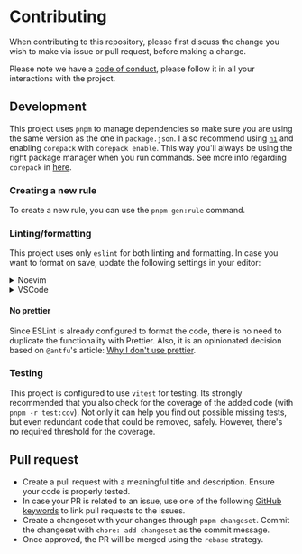 # Contributing

When contributing to this repository, please first discuss the change you wish
to make via issue or pull request, before making a change.

Please note we have a [code of conduct](./CODE_OF_CONDUCT.md), please follow it
in all your interactions with the project.

## Development

This project uses `pnpm` to manage dependencies so make sure you are using the
same version as the one in `package.json`. I also recommend using [`ni`](https://github.com/antfu-collective/ni)
and enabling `corepack` with `corepack enable`. This way you'll always be using
the right package manager when you run commands. See more info regarding
`corepack` in [here](https://nodejs.org/api/corepack.html).

### Creating a new rule

To create a new rule, you can use the `pnpm gen:rule` command.

### Linting/formatting

This project uses only `eslint` for both linting and formatting. In case you
want to format on save, update the following settings in your editor:

<details>
<summary>Noevim</summary>

```lua
-- Using conform
vim.api.nvim_create_autocmd('BufWritePre', {
  pattern = '*',
  callback = function(args)
    require('conform').format({ bufnr = args.buf })
  end,
  group = vim.api.nvim_create_augroup('EslintFixAll', { clear = true }),
})

-- Using eslint lsp
lspconfig.eslint.setup({
  --- ...
  on_attach = function(client, bufnr)
    vim.api.nvim_create_autocmd("BufWritePre", {
      buffer = bufnr,
      command = "EslintFixAll",
    })
  end,
})
```

You can also use [`none-ls`](https://github.com/nvimtools/none-ls.nvim) or
[`nvim-lint`](https://github.com/nvimtools/none-ls.nvim).

</details>

<details>
<summary>VSCode</summary>
```json
{
  "editor.codeActionsOnSave": {
    "source.fixAll": false,
    "source.fixAll.eslint": true
  }
}
```
</details>

#### No prettier

Since ESLint is already configured to format the code, there is no need to
duplicate the functionality with Prettier. Also, it is an opinionated decision
based on `@antfu`'s article: [Why I don't use prettier](https://antfu.me/posts/why-not-prettier).

### Testing

This project is configured to use `vitest` for testing. Its strongly recommended
that you also check for the coverage of the added code (with `pnpm -r test:cov`).
Not only it can help you find out possible missing tests, but even redundant
code that could be removed, safely. However, there's no required threshold for
the coverage.

## Pull request

- Create a pull request with a meaningful title and description. Ensure your
  code is properly tested.
- In case your PR is related to an issue, use one of the following [GitHub
  keywords](https://docs.github.com/en/issues/tracking-your-work-with-issues/using-issues/linking-a-pull-request-to-an-issue#linking-a-pull-request-to-an-issue-using-a-keyword)
  to link pull requests to the issues.
- Create a changeset with your changes through `pnpm changeset`. Commit the
  changeset with `chore: add changeset` as the commit message.
- Once approved, the PR will be merged using the `rebase` strategy.
